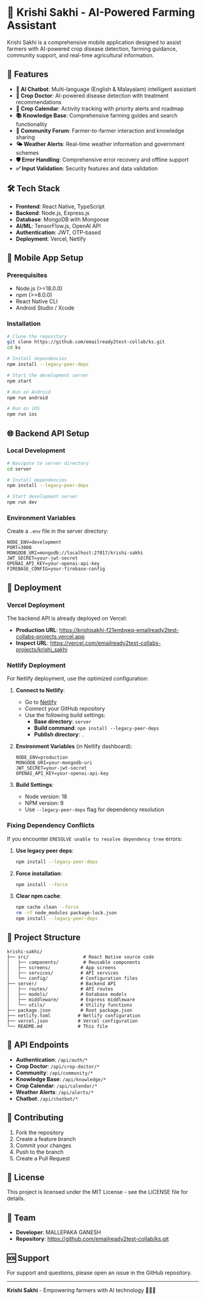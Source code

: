 # 🌾 Krishi Sakhi - AI-Powered Farming Assistant

Krishi Sakhi is a comprehensive mobile application designed to assist farmers with AI-powered crop disease detection, farming guidance, community support, and real-time agricultural information.

## 🚀 Features

- **🤖 AI Chatbot**: Multi-language (English & Malayalam) intelligent assistant
- **🌱 Crop Doctor**: AI-powered disease detection with treatment recommendations
- **📅 Crop Calendar**: Activity tracking with priority alerts and roadmap
- **📚 Knowledge Base**: Comprehensive farming guides and search functionality
- **👥 Community Forum**: Farmer-to-farmer interaction and knowledge sharing
- **🌤️ Weather Alerts**: Real-time weather information and government schemes
- **🛡️ Error Handling**: Comprehensive error recovery and offline support
- **✅ Input Validation**: Security features and data validation

## 🛠️ Tech Stack

- **Frontend**: React Native, TypeScript
- **Backend**: Node.js, Express.js
- **Database**: MongoDB with Mongoose
- **AI/ML**: TensorFlow.js, OpenAI API
- **Authentication**: JWT, OTP-based
- **Deployment**: Vercel, Netlify

## 📱 Mobile App Setup

### Prerequisites
- Node.js (>=18.0.0)
- npm (>=8.0.0)
- React Native CLI
- Android Studio / Xcode

### Installation
```bash
# Clone the repository
git clone https://github.com/emailready2test-collab/ks.git
cd ks

# Install dependencies
npm install --legacy-peer-deps

# Start the development server
npm start

# Run on Android
npm run android

# Run on iOS
npm run ios
```

## 🌐 Backend API Setup

### Local Development
```bash
# Navigate to server directory
cd server

# Install dependencies
npm install --legacy-peer-deps

# Start development server
npm run dev
```

### Environment Variables
Create a `.env` file in the server directory:
```env
NODE_ENV=development
PORT=3000
MONGODB_URI=mongodb://localhost:27017/krishi-sakhi
JWT_SECRET=your-jwt-secret
OPENAI_API_KEY=your-openai-api-key
FIREBASE_CONFIG=your-firebase-config
```

## 🚀 Deployment

### Vercel Deployment
The backend API is already deployed on Vercel:
- **Production URL**: https://krishisakhi-f21embyeq-emailready2test-collabs-projects.vercel.app
- **Inspect URL**: https://vercel.com/emailready2test-collabs-projects/krishi_sakhi

### Netlify Deployment
For Netlify deployment, use the optimized configuration:

1. **Connect to Netlify**:
   - Go to [Netlify](https://netlify.com)
   - Connect your GitHub repository
   - Use the following build settings:
     - **Base directory**: `server`
     - **Build command**: `npm install --legacy-peer-deps`
     - **Publish directory**: `.`

2. **Environment Variables** (in Netlify dashboard):
   ```
   NODE_ENV=production
   MONGODB_URI=your-mongodb-uri
   JWT_SECRET=your-jwt-secret
   OPENAI_API_KEY=your-openai-api-key
   ```

3. **Build Settings**:
   - Node version: 18
   - NPM version: 9
   - Use `--legacy-peer-deps` flag for dependency resolution

### Fixing Dependency Conflicts

If you encounter `ERESOLVE unable to resolve dependency tree` errors:

1. **Use legacy peer deps**:
   ```bash
   npm install --legacy-peer-deps
   ```

2. **Force installation**:
   ```bash
   npm install --force
   ```

3. **Clear npm cache**:
   ```bash
   npm cache clean --force
   rm -rf node_modules package-lock.json
   npm install --legacy-peer-deps
   ```

## 📁 Project Structure

```
krishi-sakhi/
├── src/                    # React Native source code
│   ├── components/         # Reusable components
│   ├── screens/           # App screens
│   ├── services/          # API services
│   └── config/            # Configuration files
├── server/                # Backend API
│   ├── routes/            # API routes
│   ├── models/            # Database models
│   ├── middleware/        # Express middleware
│   └── utils/             # Utility functions
├── package.json           # Root package.json
├── netlify.toml          # Netlify configuration
├── vercel.json           # Vercel configuration
└── README.md             # This file
```

## 🔧 API Endpoints

- **Authentication**: `/api/auth/*`
- **Crop Doctor**: `/api/crop-doctor/*`
- **Community**: `/api/community/*`
- **Knowledge Base**: `/api/knowledge/*`
- **Crop Calendar**: `/api/calendar/*`
- **Weather Alerts**: `/api/alerts/*`
- **Chatbot**: `/api/chatbot/*`

## 🤝 Contributing

1. Fork the repository
2. Create a feature branch
3. Commit your changes
4. Push to the branch
5. Create a Pull Request

## 📄 License

This project is licensed under the MIT License - see the LICENSE file for details.

## 👥 Team

- **Developer**: MALLEPAKA GANESH
- **Repository**: https://github.com/emailready2test-collab/ks.git

## 🆘 Support

For support and questions, please open an issue in the GitHub repository.

---

**Krishi Sakhi** - Empowering farmers with AI technology 🌾📱✨